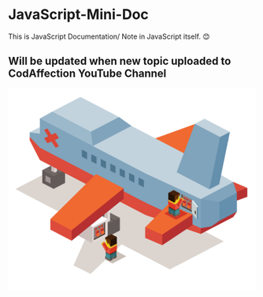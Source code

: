 # JavaScript-Mini-Doc

This is JavaScript Documentation/ Note in JavaScript itself. :blush:

## Will be updated when new topic uploaded to CodAffection YouTube Channel
<img src="./maintanance.jpg">
